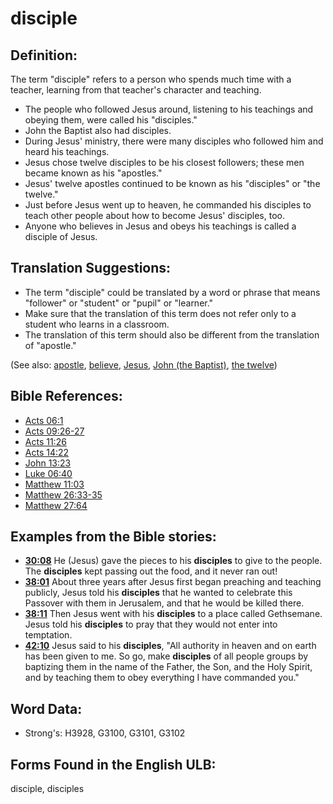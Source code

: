 # disciple

## Definition:

The term "disciple" refers to a person who spends much time with a teacher, learning from that teacher's character and teaching.

* The people who followed Jesus around, listening to his teachings and obeying them, were called his "disciples."
* John the Baptist also had disciples.
* During Jesus' ministry, there were many disciples who followed him and heard his teachings.
* Jesus chose twelve disciples to be his closest followers; these men became known as his "apostles."
* Jesus' twelve apostles continued to be known as his "disciples" or "the twelve."
* Just before Jesus went up to heaven, he commanded his disciples to teach other people about how to become Jesus' disciples, too.
* Anyone who believes in Jesus and obeys his teachings is called a disciple of Jesus.

## Translation Suggestions:

* The term "disciple" could be translated by a word or phrase that means "follower" or "student" or "pupil" or "learner."
* Make sure that the translation of this term does not refer only to a student who learns in a classroom.
* The translation of this term should also be different from the translation of "apostle."

(See also: [apostle](../kt/apostle.md), [believe](../kt/believe.md), [Jesus](../kt/jesus.md), [John (the Baptist)](../names/johnthebaptist.md), [the twelve](../kt/thetwelve.md))

## Bible References:

* [Acts 06:1](rc://en/tn/help/act/06/01)
* [Acts 09:26-27](rc://en/tn/help/act/09/26)
* [Acts 11:26](rc://en/tn/help/act/11/26)
* [Acts 14:22](rc://en/tn/help/act/14/22)
* [John 13:23](rc://en/tn/help/jhn/13/23)
* [Luke 06:40](rc://en/tn/help/luk/06/40)
* [Matthew 11:03](rc://en/tn/help/mat/11/03)
* [Matthew 26:33-35](rc://en/tn/help/mat/26/33)
* [Matthew 27:64](rc://en/tn/help/mat/27/64)

## Examples from the Bible stories:

* __[30:08](rc://en/tn/help/obs/30/08)__ He (Jesus) gave the pieces to his __disciples__ to give to the people. The __disciples__ kept passing out the food, and it never ran out!
* __[38:01](rc://en/tn/help/obs/38/01)__ About three years after Jesus first began preaching and teaching publicly, Jesus told his __disciples__ that he wanted to celebrate this Passover with them in Jerusalem, and that he would be killed there.
* __[38:11](rc://en/tn/help/obs/38/11)__ Then Jesus went with his __disciples__ to a place called Gethsemane. Jesus told his __disciples__ to pray that they would not enter into temptation.
* __[42:10](rc://en/tn/help/obs/42/10)__ Jesus said to his __disciples__, "All authority in heaven and on earth has been given to me. So go, make __disciples__ of all people groups by baptizing them in the name of the Father, the Son, and the Holy Spirit, and by teaching them to obey everything I have commanded you."

## Word Data:

* Strong's: H3928, G3100, G3101, G3102

## Forms Found in the English ULB:

disciple, disciples
